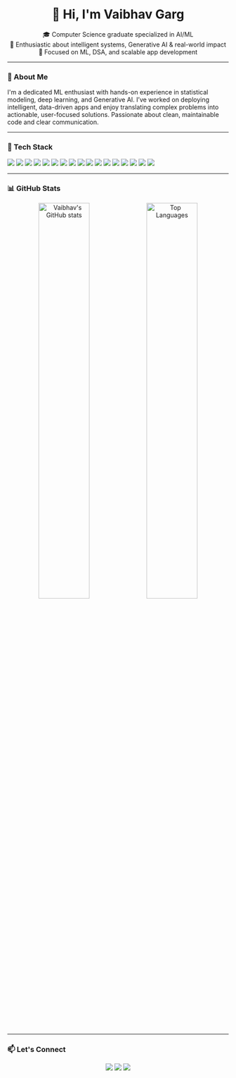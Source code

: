 <h1 align="center">👋 Hi, I'm Vaibhav Garg</h1>

<p align="center">
  🎓 Computer Science graduate specialized in AI/ML<br>
  🧠 Enthusiastic about intelligent systems, Generative AI & real-world impact<br>
  🚀 Focused on ML, DSA, and scalable app development
</p>

---

### 📝 About Me

I'm a dedicated ML enthusiast with hands-on experience in statistical modeling, deep learning, and Generative AI. I’ve worked on deploying intelligent, data-driven apps and enjoy translating complex problems into actionable, user-focused solutions. Passionate about clean, maintainable code and clear communication.

---

### 🧰 Tech Stack

<p>
  <!-- Languages & Backend -->
  <img src="https://img.shields.io/badge/Python-3776AB?style=for-the-badge&logo=python&logoColor=white"/>
  <img src="https://img.shields.io/badge/C++-00599C?style=for-the-badge&logo=c%2B%2B&logoColor=white"/>
  <img src="https://img.shields.io/badge/SQL-4479A1?style=for-the-badge&logo=mysql&logoColor=white"/>

  <!-- ML/DS Libraries -->
  <img src="https://img.shields.io/badge/Pandas-150458?style=for-the-badge&logo=pandas&logoColor=white"/>
  <img src="https://img.shields.io/badge/NumPy-013243?style=for-the-badge&logo=numpy&logoColor=white"/>
  <img src="https://img.shields.io/badge/PyTorch-EE4C2C?style=for-the-badge&logo=pytorch&logoColor=white"/>
  <img src="https://img.shields.io/badge/Hugging%20Face-FFD21F?style=for-the-badge&logo=huggingface&logoColor=black"/>
  <img src="https://img.shields.io/badge/spaCy-09A3D5?style=for-the-badge&logo=spacy&logoColor=white"/>
  <img src="https://img.shields.io/badge/Streamlit-FF4B4B?style=for-the-badge&logo=streamlit&logoColor=white"/>
  <img src="https://img.shields.io/badge/FastAPI-005571?style=for-the-badge&logo=fastapi&logoColor=white"/>
  <img src="https://img.shields.io/badge/Jupyter-F37626?style=for-the-badge&logo=jupyter&logoColor=white"/>

  <!-- GenAI Tools -->
  <img src="https://img.shields.io/badge/LangChain-000000?style=for-the-badge&logo=langchain&logoColor=white"/>
  <img src="https://img.shields.io/badge/ChromaDB-5E17EB?style=for-the-badge&logo=databricks&logoColor=white"/>
  <img src="https://img.shields.io/badge/Groq-AE2EFF?style=for-the-badge&logo=openai&logoColor=black"/>

  <!-- Tools -->
  <img src="https://img.shields.io/badge/Git-F05032?style=for-the-badge&logo=git&logoColor=white"/>
  <img src="https://img.shields.io/badge/VS%20Code-007ACC?style=for-the-badge&logo=visual-studio-code&logoColor=white"/>
  <img src="https://img.shields.io/badge/Canva-00C4CC?style=for-the-badge&logo=canva&logoColor=white"/>

</p>

---

### 📊 GitHub Stats

<p align="center">
  <img src="https://github-readme-stats.vercel.app/api?username=vaibhavgarg2004&show_icons=true&theme=default" alt="Vaibhav's GitHub stats" width="48%"/>
  <img src="https://github-readme-stats.vercel.app/api/top-langs/?username=vaibhavgarg2004&layout=compact" alt="Top Languages" width="48%"/>
</p>

---

### 📫 Let's Connect

<p align="center">
  <a href="mailto:vaibhavgarg152004@gmail.com"><img src="https://img.shields.io/badge/Gmail-D14836?style=for-the-badge&logo=gmail&logoColor=white"/></a>
  <a href="https://www.linkedin.com/in/vaibhavgarg-cse/"><img src="https://img.shields.io/badge/LinkedIn-0077B5?style=for-the-badge&logo=linkedin&logoColor=white"/></a>
  <a href="https://codebasics.io/portfolio/Vaibhav-Garg"><img src="https://img.shields.io/badge/Portfolio-12100E?style=for-the-badge&logo=vercel&logoColor=white"/></a>
</p>

